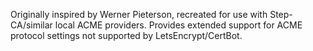 Originally inspired by Werner Pieterson, recreated for use with Step-CA/similar local ACME providers. Provides extended support for ACME protocol settings not supported by LetsEncrypt/CertBot.
